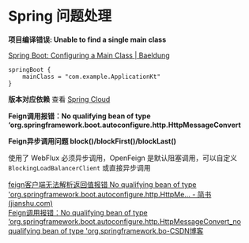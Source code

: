 # Spring 问题处理

**项目编译错误: Unable to find a single main class**

[Spring Boot: Configuring a Main Class | Baeldung](https://www.baeldung.com/spring-boot-main-class#gradle)

```
springBoot {
    mainClass = "com.example.ApplicationKt"
}
```

**版本对应依赖** 查看 [Spring Cloud](https://spring.io/projects/spring-cloud#overview)

**Feign调用报错：No qualifying bean of type ‘org.springframework.boot.autoconfigure.http.HttpMessageConvert**

**Feign异步调用问题 block()/blockFirst()/blockLast()**

使用了 WebFlux 必须异步调用，OpenFeign 是默认阻塞调用，可以自定义 `BlockingLoadBalancerClient` 或直接异步调用

[feign客户端无法解析返回值报错 No qualifying bean of type 'org.springframework.boot.autoconfigure.http.HttpMe... - 简书 (jianshu.com)](https://www.jianshu.com/p/d500d413b23f)  
[Feign调用报错：No qualifying bean of type ‘org.springframework.boot.autoconfigure.http.HttpMessageConvert_no qualifying bean of type 'org.springframework.bo-CSDN博客](https://blog.csdn.net/CharlesZKQ/article/details/112213110)  